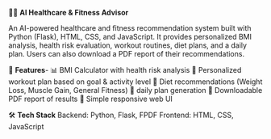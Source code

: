 
🏋️‍♀️ **AI Healthcare & Fitness Advisor**

An AI-powered healthcare and fitness recommendation system built with Python (Flask), HTML, CSS, and JavaScript.
It provides personalized BMI analysis, health risk evaluation, workout routines, diet plans, and a  daily plan.
Users can also download a PDF report of their recommendations.

🚀 **Features**-
📊 BMI Calculator with health risk analysis
🏃 Personalized workout plan based on goal & activity level
🍴 Diet recommendations (Weight Loss, Muscle Gain, General Fitness)
📅 daily plan generation
📑 Downloadable PDF report of results
🎨 Simple responsive web UI


🛠️ **Tech Stack**
Backend: Python, Flask, FPDF
Frontend: HTML, CSS, JavaScript
